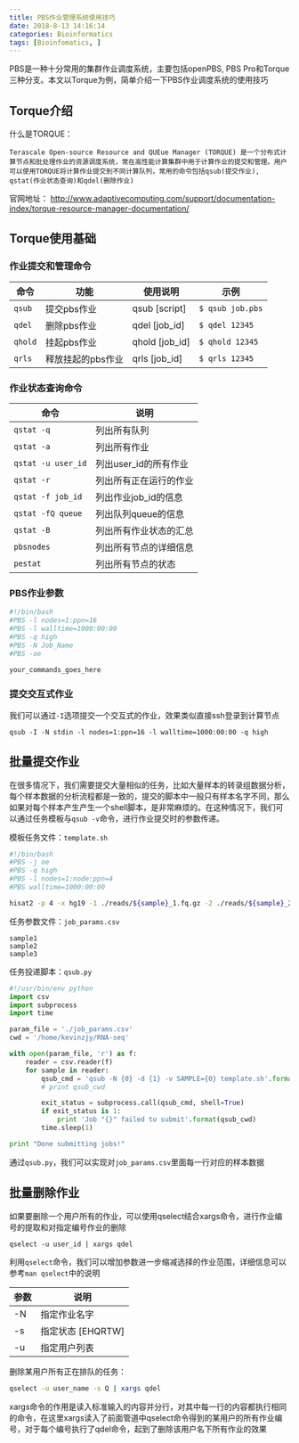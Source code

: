 ```yaml
---
title: PBS作业管理系统使用技巧
date: 2018-8-13 14:16:14
categories: Bioinformatics
tags: [Bioinfomatics, ]
---
```


PBS是一种十分常用的集群作业调度系统，主要包括openPBS, PBS Pro和Torque三种分支。本文以Torque为例，简单介绍一下PBS作业调度系统的使用技巧

## Torque介绍

什么是TORQUE：

    Terascale Open-source Resource and QUEue Manager (TORQUE) 是一个分布式计算节点和批处理作业的资源调度系统，常在高性能计算集群中用于计算作业的提交和管理。用户可以使用TORQUE将计算作业提交到不同计算队列，常用的命令包括qsub(提交作业), qstat(作业状态查询)和qdel(删除作业)

官网地址： http://www.adaptivecomputing.com/support/documentation-index/torque-resource-manager-documentation/

<!-- more -->

## Torque使用基础

### 作业提交和管理命令

| 命令 | 功能 | 使用说明 | 示例 |
|-----|-----|-----|-----|
| `qsub` | 提交pbs作业 | qsub [script] | `$ qsub job.pbs`
| `qdel` | 删除pbs作业 | qdel [job_id] | `$ qdel 12345`
| `qhold` | 挂起pbs作业 | qhold [job_id] | `$ qhold 12345`
| `qrls` | 释放挂起的pbs作业 | qrls [job_id] | `$ qrls 12345`

### 作业状态查询命令

| 命令 | 说明 |
| ---- | ----|
| `qstat -q` | 列出所有队列 |
| `qstat -a` | 列出所有作业 |
| `qstat -u user_id` | 列出user_id的所有作业 |
| `qstat -r` | 列出所有正在运行的作业 |
| `qstat -f job_id` | 列出作业job_id的信息 |
| `qstat -fQ queue` | 列出队列queue的信息 |
| `qstat -B` | 列出所有作业状态的汇总 |
| `pbsnodes` | 列出所有节点的详细信息 |
| `pestat` | 列出所有节点的状态 |

### PBS作业参数

```bash
#!/bin/bash
#PBS -l nodes=1:ppn=16
#PBS -l walltime=1000:00:00
#PBS -q high
#PBS -N Job_Name
#PBS -oe

your_commands_goes_here
```

### 提交交互式作业

我们可以通过`-I`选项提交一个交互式的作业，效果类似直接ssh登录到计算节点

`qsub -I -N stdin -l nodes=1:ppn=16 -l walltime=1000:00:00 -q high`

## 批量提交作业

在很多情况下，我们需要提交大量相似的任务，比如大量样本的转录组数据分析，每个样本数据的分析流程都是一致的，提交的脚本中一般只有样本名字不同，那么如果对每个样本产生产生一个shell脚本，是非常麻烦的。在这种情况下，我们可以通过任务模板与`qsub -v`命令，进行作业提交时的参数传递。

模板任务文件：`template.sh`

```bash
#!/bin/bash
#PBS -j oe
#PBS -q high
#PBS -l nodes=1:node:ppn=4
#PBS walltime=1000:00:00

hisat2 -p 4 -x hg19 -1 ./reads/${sample}_1.fq.gz -2 ./reads/${sample}_2.fq.fz -t | samtools view -bS > ./align/${sample}.bam
```

任务参数文件：`job_params.csv`
```
sample1
sample2
sample3
```

任务投递脚本：`qsub.py`
```python
#!/usr/bin/env python
import csv
import subprocess
import time

param_file = './job_params.csv'
cwd = '/home/kevinzjy/RNA-seq'

with open(param_file, 'r') as f:
    reader = csv.reader(f)
    for sample in reader:
        qsub_cmd = 'qsub -N {0} -d {1} -v SAMPLE={0} template.sh'.format(sample, cwd)
        # print qsub_cwd

        exit_status = subprocess.call(qsub_cmd, shell=True)
        if exit_status is 1:
            print 'Job "{}" failed to submit'.format(qsub_cwd)
        time.sleep(1)

print "Done submitting jobs!"
```

通过`qsub.py`，我们可以实现对`job_params.csv`里面每一行对应的样本数据

## 批量删除作业

如果要删除一个用户所有的作业，可以使用qselect结合xargs命令，进行作业编号的提取和对指定编号作业的删除

`qselect -u user_id | xargs qdel`

利用`qselect`命令，我们可以增加参数进一步缩减选择的作业范围，详细信息可以参考`man qselect`中的说明

| 参数 | 说明 |
| ---  | --- |
| -N | 指定作业名字 |
| -s | 指定状态 [EHQRTW] |
| -u | 指定用户列表 |

删除某用户所有正在排队的任务：

```bash
qselect -u user_name -s Q | xargs qdel
```

xargs命令的作用是读入标准输入的内容并分行，对其中每一行的内容都执行相同的命令，在这里xargs读入了前面管道中qselect命令得到的某用户的所有作业编号，对于每个编号执行了qdel命令，起到了删除该用户名下所有作业的效果